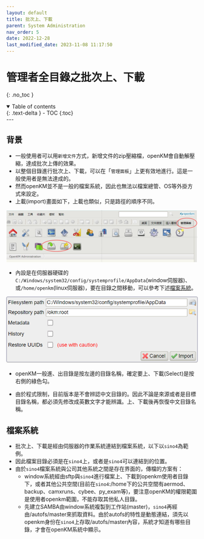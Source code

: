 ```yaml
---
layout: default
title: 批次上、下載
parent: System Administration
nav_order: 5
date: 2022-12-28
last_modified_date: 2023-11-08 11:17:50
---
```


# 管理者全目錄之批次上、下載

{: .no_toc }

<details open markdown="block">
  <summary>
    Table of contents
  </summary>
  {: .text-delta }
- TOC
{:toc}
</details>
---

## 背景

- 一般使用者可以用`新增文件`方式，新增文件的zip壓縮檔，openKM會自動解壓縮，達成批次上傳的效果。
- 以整個目錄進行批次上、下載，可以在「`管理面板`」上更有效地進行。這是一般使用者是無法達成的。
- 然而openKM並不是一般的檔案系統，因此也無法以檔案總管、OS等外掛方式來設定。
- 上載(import)畫面如下，上載也類似，只是路徑的順序不同。

![](2023-11-08-10-48-57.png)

- 內設是在伺服器硬碟的`C:/Windows/system32/config/systemprofile/AppData`(window伺服器)、或`/home/openkm`(linux伺服器)，要在目錄之間移動，可以參考下述[檔案系統](#檔案系統)。

![](2023-11-08-10-59-35.png)

- openKM一般進、出目錄是按左邊的目錄名稱，確定要上、下載(Select)是按右側的綠色勾。

- 由於程式限制，目前版本是不會辨認中文目錄的。因此不論是來源或者是目標目錄名稱，都必須先修改成英數文字才能辨識。上、下載後再恢復中文目錄名稱。

## 檔案系統

- 批次上、下載是經由伺服器的作業系統連結到檔案系統，以下以`sino4`為範例。
- 因此檔案目錄必須是在`sino4`上，或者是`sino4`可以連結到的位置。
- 由於`sino4`檔案系統與公司其他系統之間是存在界面的，傳檔的方案有：
  - window系統經由sftp與`sino4`進行檔案上、下載到openkm使用者目錄下，或者其他公共空間(目前在`sino4`:/home下的公共空間有aermod、backup、camxruns、cybee、py\_exam等)，要注意openKM的權限範圍是使用者openkm範圍，不能存取其他私人目錄。
  - 先建立SAMBA由window系統複製到工作站(master)，`sino4`再經由/autofs/master來抓取資料。由於autofs的特性是動態連結，須先以openkm身份在`sino4`上存取/autofs/master內容，系統才知道有哪些目錄，才會在openKM系統中顯示。
